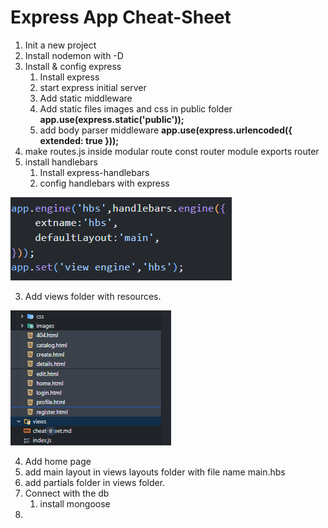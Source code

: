 # Express App Cheat-Sheet
1. Init a new project
2. Install nodemon with -D
3. Install & config express
   1. Install express
   2. start express initial server
   3. Add static middleware
   4. Add static files images and css in public folder **app.use(express.static('public'));**
   5. add body parser middleware **app.use(express.urlencoded({ extended: true }));**
4. make routes.js inside modular route const router module exports router  
5. install handlebars
   1. Install express-handlebars
   2. config handlebars with express
 
![Screenshot](pics/Screenshot%202024-02-09%20165523.png)

   3. Add views folder with resources.
   
![Screenshot](pics/Screenshot%202024-02-09%20170116.png)
   
   4. Add home page
   5. add main layout in views layouts folder with file name main.hbs
   6. add partials folder in views folder.
6. Connect with the db
   1. install mongoose
7.   